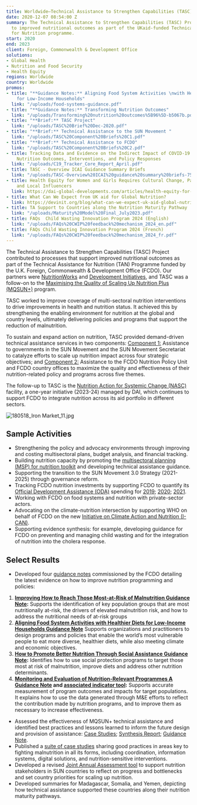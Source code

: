 ```yaml
---
title: Worldwide—Technical Assistance to Strengthen Capabilities (TASC)
date: 2020-12-07 08:54:00 Z
summary: The Technical Assistance to Strengthen Capabilities (TASC) Project contributed
  to improved nutritional outcomes as part of the UKaid-funded Technical Assistance
  for Nutrition programme.
start: 2020
end: 2023
client: Foreign, Commonwealth & Development Office
solutions:
- Global Health
- Nutrition and Food Security
- Health Equity
regions: Worldwide
country: Worldwide
promos:
- title: "**Guidance Notes:** Aligning Food System Activities \nwith Healthier Diets
    for Low-Income Households"
  link: "/uploads/food-systems-guidance.pdf"
- title: "**Guidance Notes:** Transforming Nutrition Outcomes"
  link: "/uploads/Transforming%20nutrition%20outcomes%5B96%5D-b5067b.pdf"
- title: "**Brief:** TASC Project"
  link: "/uploads/TASC%20Brief%20Dec-2020.pdf"
- title: "**Brief:** Technical Assistance to the SUN Movement "
  link: "/uploads/TASC%20Component%20Briefs%20C1.pdf"
- title: "**Brief:** Technical Assistance to FCDO"
  link: "/uploads/TASC%20Component%20Briefs%20C2.pdf"
- title: Tracking Data and Evidence on the Indirect Impact of COVID-19 on Selected
    Nutrition Outcomes, Interventions, and Policy Responses
  link: "/uploads/C19_Tracker_Core_Report_April.pdf"
- title: TASC - Overview ICAI Guidance Summary Briefs
  link: "/uploads/TASC-Overview%20ICAI%20guidance%20summary%20briefs-75c833.pdf"
- title: Health Equity for Women and Girls Requires Cultural Change, Participation,
    and Local Influencers
  link: https://dai-global-developments.com/articles/health-equity-for-women-and-girls-requires-cultural-change-participation-and-local-influencers
- title: What Can We Expect from UK aid for Global Nutrition?
  link: https://devinit.org/blog/what-can-we-expect-uk-aid-global-nutrition/
- title: TA Support to Countries along the Nutrition Maturity Pathway
  link: "/uploads/Maturity%20Model%20Final_July2023.pdf"
- title: FAQs  Child Wasting Innovation Program 2024 (English)
  link: "/uploads/FAQs%20CWIP%20feedback%20mechanism_2024_en.pdf"
- title: FAQs Child Wasting Innovation Program 2024 (French)
  link: "/uploads/FAQs%20CWIP%20feedback%20mechanism_2024_fr.pdf"
---
```


The Technical Assistance to Strengthen Capabilities (TASC) Project contributed to processes that support improved nutritional outcomes as part of the Technical Assistance for Nutrition (TAN) Programme funded by the U.K. Foreign, Commonwealth & Development Office (FCDO). Our partners were [NutritionWorks](https://www.nutritionworks.org.uk/) and [Development Initiatives](https://www.devinit.org/), and TASC was a follow-on to the [Maximising the Quality of Scaling Up Nutrition Plus (MQSUN+)](https://mqsunplus.path.org/) program. 

TASC worked to improve coverage of multi-sectoral nutrition interventions to drive improvements in health and nutrition status. It achieved this by strengthening the enabling environment for nutrition at the global and country levels, ultimately delivering policies and programs that support the reduction of malnutrition. 

To sustain and expand action on nutrition, TASC provided demand-driven technical assistance services in two components: [Component 1:](/uploads/TASC%20Support%20to%20SUN%203.0.pdf) Assistance to governments in the SUN Movement and the SUN Movement Secretariat to catalyze efforts to scale up nutrition impact across four strategic objectives; and [Component 2:](/uploads/TASC%20support%20to%20FCDO%20to%20improve%20nutrition%20programming%20and%20policy.pdf) Assistance to the FCDO Nutrition Policy Unit and FCDO country offices to maximize the quality and effectiveness of their nutrition-related policy and programs across five themes. 

The follow-up to TASC is the [Nutrition Action for Systemic Change (NASC)](https://www.dai.com/our-work/projects/worldwide-nutrition-action-for-systemic-change-nasc) facility, a one-year initiative (2023-24) managed by DAI, which continues to support FCDO to integrate nutrition across its aid portfolio in different sectors.

![180518_Iron Market_11.jpg](/uploads/180518_Iron%20Market_11.jpg)

## Sample Activities

* Strengthening the policy and advocacy environments through improving and costing multisectoral plans, budget analysis, and financial tracking.
* Building nutrition capacity by promoting the [multisectoral planning (MSP) for nutrition toolkit](https://scalingupnutrition.org/news/mqsun-toolkit-multi-sectoral-planning-nutrition) and developing technical assistance guidance.
* Supporting the transition to the SUN Movement 3.0 Strategy (2021-2025) through governance reform.
* Tracking FCDO nutrition investments by supporting FCDO to quantify its [Official Development Assistance (ODA)](https://devinit.org/blog/whats-changing-about-uks-efforts-on-global-nutrition/) spending for [2019](https://devinit.org/blog/latest-data-uk-fcdo-nutrition-spending/); [2020](https://devinit.org/blog/what-can-we-expect-uk-aid-global-nutrition/); [2021](https://devinit.org/resources/fcdos-aid-spending-for-nutrition-2021/).
* Working with FCDO on food systems and nutrition with private-sector actors.
* Advocating on the climate-nutrition intersection by supporting WHO on behalf of FCDO on the new [Initiative on Climate Action and Nutrition (I-CAN)](https://www.who.int/news-room/events/detail/2023/05/25/default-calendar/initiative-on-climate-action-and-nutrition-(i-can)).
* Supporting evidence synthesis: for example, developing guidance for FCDO on preventing and managing child wasting and for the integration of nutrition into the cholera response.
 
## Select Results

* Developed four [guidance notes](https://www.dai.com/uploads/Transforming%20nutrition%20outcomes.pdf) commissioned by the FCDO detailing the latest evidence on how to improve nutrition programming and policies: 
1. **[Improving How to Reach Those Most-at-Risk of Malnutrition Guidance Note](/uploads/TASC%20Reaching%20Those%20Most%20at%20Risk%20Guidance%20May%202022.pdf):** Supports the identification of key population groups that are most nutritionally at-risk, the drivers of elevated malnutrition risk, and how to address the nutritional needs of at-risk groups
1. **[Aligning Food System Activities with Healthier Diets for Low-Income Households Guidance Note](/uploads/TASC%20Food%20System%20Diets%20Guidance%20May%202022.pdf)** Supports organizations and practitioners to design programs and policies that enable the world’s most vulnerable people to eat more diverse, healthier diets, while also meeting climate and economic objectives.
1. **[How to Promote Better Nutrition Through Social Assistance Guidance Note](/uploads/TASC%20Social%20Protection%20Nutrition%20Guidance%20May%202022.pdf):** Identifies how to use social protection programs to target those most at risk of malnutrition, improve diets and address other nutrition determinants.
1. **[Monitoring and Evaluation of Nutrition-Relevant Programmes A Guidance Note](/uploads/TASC%20Nutrition%20Monitoring%20Guidance%20May%202022.pdf) and [associated indicator tool](/uploads/tasc-nutrition-monitoring-indicator-database.xlsx):** Supports accurate measurement of program outcomes and impacts for target populations. It explains how to use the data generated through M&E efforts to reflect the contribution made by nutrition programs, and to improve them as necessary to increase effectiveness.
* Assessed the effectiveness of MQSUN+ technical assistance and identified best practices and lessons learned to inform the future design and provision of assistance: [Case Studies](https://assetify-dai.com/resource-library/tasc-effectiveness-of-technical-assistance-all-casestudies.pdf); [Synthesis Report](https://assetify-dai.com/resource-library/tan-mqsn-ta-effectiveness.pdf); [Guidance Note](https://assetify-dai.com/resource-library/technical-assistance-checklist.pdf).
* Published a [suite of case studies](https://scalingupnutrition.org/sun-solution-stories-good-practice-in-the-spotlight/) sharing good practices in areas key to fighting malnutrition in all its forms, including coordination, information systems, digital solutions, and nutrition-sensitive interventions.
* Developed a revised [Joint Annual Assessment tool](https://scalingupnutrition.org/news/the-new-joint-annual-assessment-for-suns-third-phase-kicks-off/) to support nutrition stakeholders in SUN countries to reflect on progress and bottlenecks and set country priorities for scaling up nutrition.
* Developed summaries for Madagascar, Somalia, and Yemen, depicting how technical assistance supported these countries along their nutrition maturity pathways.